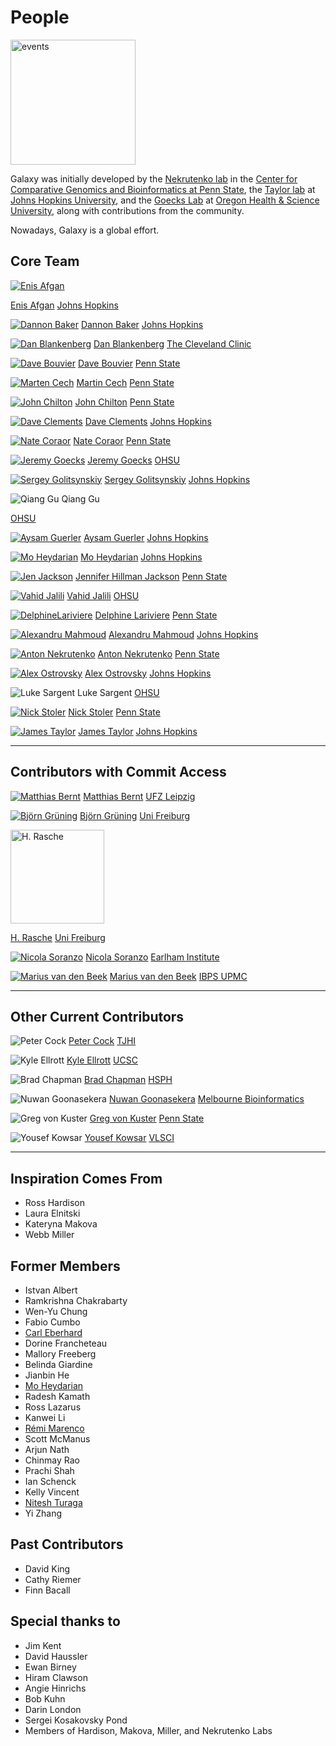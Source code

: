 # People

<img class="img-fluid float-right" src="/images/undraw-illustrations/meet-the-team.svg" style="width:200px;" alt="events" />

Galaxy was initially developed by the [Nekrutenko lab](http://nekrut.bx.psu.edu) in the [Center for Comparative Genomics and Bioinformatics at Penn State](http://www.bx.psu.edu), the [Taylor lab](http://taylorlab.org) at [Johns Hopkins University](http://www.jhu.edu), and the [Goecks Lab](http://goeckslab.org/) at [Oregon Health & Science University](http://www.ohsu.edu), along with contributions from the community.

Nowadays, Galaxy is a global effort.

## Core Team
<div class="row row-fluid text-center">
<div class='col-md-3'>

[![Enis Afgan](/images/people/EnisAfgan.jpg)](/people/enis-afgan/)

[Enis Afgan](/people/enis-afgan/)
[Johns Hopkins](http://www.jhu.edu)

</div>
<div class='col-md-3'>

[![Dannon Baker](/images/people/dannon.jpg)](/people/dannon-baker/)
[Dannon Baker](/people/dannon-baker/)
[Johns Hopkins](http://www.jhu.edu)

</div>
<div class='col-md-3'>

[![Dan Blankenberg](/images/people/dan.jpg)](/people/dan/)
[Dan Blankenberg](/people/dan/)
[The Cleveland Clinic](https://www.lerner.ccf.org/)  

</div>
<div class='col-md-3'>

[![Dave Bouvier](/galaxy-team/davebouvierflag.jpg)](/people/dave-bouvier/)
[Dave Bouvier](/people/dave-bouvier/)
[Penn State](http://www.bx.psu.edu)

</div>
<div class='col-md-3'>

[![Marten Cech](/people/marten/marten.jpg)](/people/marten/)
[Martin Cech](/people/marten/)
[Penn State](http://www.bx.psu.edu)  

</div>
<div class='col-md-3'>

[![John Chilton](/images/people/JohnChiltonSmaller.jpg)](/people/john-chilton/)
[John Chilton](/people/john-chilton/)
[Penn State](http://www.bx.psu.edu)  

</div>
<div class='col-md-3'>

[![Dave Clements](/galaxy-team/Clements.jpg)](/people/dave-clements/)
[Dave Clements](/people/dave-clements/)
[Johns Hopkins](http://www.jhu.edu)

</div>
<div class='col-md-3'>

[![Nate Coraor](/galaxy-team/nate.jpg)](/people/nate/)
[Nate Coraor](/people/nate/)
[Penn State](http://www.bx.psu.edu)  

</div>
<div class='col-md-3'>

[![Jeremy Goecks](/images/people/jgoecks-banff-small.png)](/people/jeremy-goecks/)
[Jeremy Goecks](/people/jeremy-goecks/)
[OHSU](http://www.ohsu.edu)  

</div>
<div class='col-md-3'>

[![Sergey Golitsynskiy](/galaxy-team/sergey.jpg)](/people/sergey/)
[Sergey Golitsynskiy](/people/sergey/)
[Johns Hopkins](http://www.jhu.edu)

</div>
<div class='col-md-3'>


![Qiang Gu](/galaxy-team/qiang.jpg)
Qiang Gu<br />

[OHSU](http://www.ohsu.edu)  

</div>
<div class='col-md-3'>

[![Aysam Guerler](/galaxy-team/guerler.jpg)](/people/guerler/)
[Aysam Guerler](/people/guerler/)
[Johns Hopkins](http://www.jhu.edu)

</div>
<div class='col-md-3'>

[![Mo Heydarian](/galaxy-team/mheydarian.jpg)](/people/mo-heydarian/)
[Mo Heydarian](/people/mo-heydarian/)
[Johns Hopkins](http://www.jhu.edu)

</div>
<div class='col-md-3'>

[![Jen Jackson](/galaxy-team/jenhjackson.png)](/people/jennifer-jackson/)
[Jennifer Hillman Jackson](/people/jennifer-jackson/)
[Penn State](http://www.bx.psu.edu)  

</div>
<div class='col-md-3'>

[![Vahid Jalili](/galaxy-team/Vahid.jpg)](/people/vahid-jalili/)
[Vahid Jalili](/people/vahid-jalili/)
[OHSU](http://www.ohsu.edu)

</div>
<div class='col-md-3'>

[![DelphineLariviere](/galaxy-team/DelphineLariviere.jpg)](/people/delphine-lariviere/)
[Delphine Lariviere](/people/delphine-lariviere/)
[Penn State](http://www.bx.psu.edu)  

</div>
<div class='col-md-3'>

[![Alexandru Mahmoud](/galaxy-team/almahmoud.jpg)](/people/almahmoud/)
[Alexandru Mahmoud](/people/almahmoud/)
[Johns Hopkins](http://www.jhu.edu)  

</div>
<div class='col-md-3'>

[![Anton Nekrutenko](/images/people/anton.jpg)](/people/anton/)
[Anton Nekrutenko](/people/anton/)
[Penn State](http://www.bx.psu.edu)

</div>
<div class='col-md-3'>

[![Alex Ostrovsky](/galaxy-team/ostrovsky.jpg)](/people/alex-ostrovsky/)
[Alex Ostrovsky](/people/alex-ostrovsky/)
[Johns Hopkins](http://www.jhu.edu)  

</div>
<div class='col-md-3'>

![Luke Sargent](/galaxy-team/luke.jpg)
Luke Sargent
[OHSU](http://www.ohsu.edu)

</div>
<div class='col-md-3'>

[![Nick Stoler](/galaxy-team/nstoler.jpg)](https://nstoler.com/)
[Nick Stoler](https://nstoler.com/)
[Penn State](http://www.bx.psu.edu)  

</div>
<div class='col-md-3'>

[![James Taylor](/images/people/james.jpg)](/people/james-taylor/)
[James Taylor](/people/james-taylor/)
[Johns Hopkins](http://www.jhu.edu)

</div>
</div>

-----

## Contributors with Commit Access

<div class="row row-fluid text-center">
<div class='col-md-3'>

[![Matthias Bernt](/galaxy-team/matthias.jpg)](/people/matthias/)
[Matthias Bernt](/people/matthias/)
[UFZ Leipzig](https://www.ufz.de/)  

</div>
<div class='col-md-3'>

[![Björn Grüning](/galaxy-team/bjoern.jpeg)](https://github.com/bgruening)
[Björn Grüning](https://github.com/bgruening)
[Uni Freiburg](http://www.uni-freiburg.de/)  

</div>
<div class='col-md-3'>
<img src="https://secure.gravatar.com/avatar/1c56c5a42a525572a296fd0e1889a6c9?size=150" alt="H. Rasche" height="150" /><br />

[H. Rasche](https://github.com/hexylena)
[Uni Freiburg](http://www.uni-freiburg.de/)  

</div>
<div class='col-md-3'>

[![Nicola Soranzo](/galaxy-team/nicola.jpeg)](http://www.earlham.ac.uk/nicola-soranzo)
[Nicola Soranzo](http://www.earlham.ac.uk/nicola-soranzo)
[Earlham Institute](http://earlham.ac.uk/)

</div>
<div class='col-md-3'>

[![Marius van den Beek](/galaxy-team/marius.jpeg)](https://github.com/mvdbeek)
[Marius van den Beek](https://github.com/mvdbeek)
[IBPS UPMC](http://www.ibps.upmc.fr/)  

</div>
</div>

-----

## Other Current Contributors

<div class="row row-fluid text-center">
<div class='col-md-3'>

![Peter Cock](/galaxy-team/peter.jpg)
[Peter Cock](http://www.hutton.ac.uk/staff/peter-cock)
[TJHI](http://www.hutton.ac.uk/)  

</div>
<div class='col-md-3'>

![Kyle Ellrott](/galaxy-team/kyle.jpg)
[Kyle Ellrott](http://www.soe.ucsc.edu/people/kellrott)
[UCSC](http://www.ucsc.edu/)  

</div>
<div class='col-md-3'>

![Brad Chapman](/galaxy-team/brad.jpg)
[Brad Chapman](http://bcbio.wordpress.com/about/)
[HSPH](http://www.hsph.harvard.edu/)  

</div>
<div class='col-md-3'>

![Nuwan Goonasekera](/images/people/nuwan.jpg)
[Nuwan Goonasekera](https://www.linkedin.com/in/nuwangoonasekera)
[Melbourne Bioinformatics](https://www.melbournebioinformatics.org.au/)  

</div>
<div class='col-md-3'>

![Greg von Kuster](/images/people/greg.png)
[Greg von Kuster](/people/greg-vonkuster/)
[Penn State](http://www.bx.psu.edu)  

</div>
<div class='col-md-3'>

![Yousef Kowsar](/galaxy-team/yousef.jpg)
[Yousef Kowsar](https://www.linkedin.com/pub/yousef-kowsar/21/213/9a6)
[VLSCI](http://http://www.vlsci.org.au/)  

</div>
</div>

-----

## Inspiration Comes From

* Ross Hardison
* Laura Elnitski
* Kateryna Makova
* Webb Miller

## Former Members

* Istvan Albert
* Ramkrishna Chakrabarty
* Wen-Yu Chung
* Fabio Cumbo
* [Carl Eberhard](/people/carl-eberhard/)
* Dorine Francheteau
* Mallory Freeberg
* Belinda Giardine
* Jianbin He
* [Mo Heydarian](/people/mo-heydarian/)
* Radesh Kamath
* Ross Lazarus
* Kanwei Li
* [Rémi Marenco](/people/remi-marenco/)
* Scott McManus
* Arjun Nath
* Chinmay Rao
* Prachi Shah
* Ian Schenck
* Kelly Vincent
* [Nitesh Turaga](/people/nitesh-turaga/)
* Yi Zhang

## Past Contributors

* David King
* Cathy Riemer
* Finn Bacall

## Special thanks to

* Jim Kent
* David Haussler
* Ewan Birney
* Hiram Clawson
* Angie Hinrichs
* Bob Kuhn
* Darin London
* Sergei Kosakovsky Pond
* Members of Hardison, Makova, Miller, and Nekrutenko Labs
